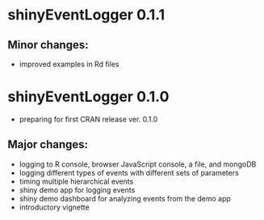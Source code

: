 # shinyEventLogger 0.1.1

## Minor changes:

* improved examples in Rd files

# shinyEventLogger 0.1.0

* preparing for first CRAN release ver. 0.1.0

## Major changes:

* logging to R console, browser JavaScript console, a file, and mongoDB
* logging different types of events with different sets of parameters
* timing multiple hierarchical events
* shiny demo app for logging events
* shiny demo dashboard for analyzing events from the demo app
* introductory vignette
